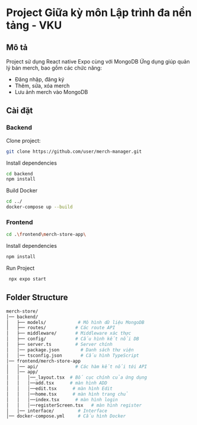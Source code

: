 # Project Giữa kỳ môn Lập trình đa nền tảng - VKU

## Mô tả  
Project sử dụng React native Expo cùng với MongoDB
Ứng dụng giúp quản lý bán merch, bao gồm các chức năng:  
- Đăng nhập, đăng ký
- Thêm, sửa, xóa merch  
- Lưu ảnh merch vào MongoDB
## Cài đặt
### Backend  
Clone project:
```bash
git clone https://github.com/user/merch-manager.git
```
Install dependencies
```bash
cd backend  
npm install
```
Build Docker

```bash
cd ../
docker-compose up --build
```
### Frontend
```bash
cd .\frontend\merch-store-app\
```
Install dependencies
```bash
npm install
```
Run Project
```bash
 npx expo start
```
## Folder Structure
```bash
merch-store/
│── backend/
│   ├── models/            # Mô hình dữ liệu MongoDB
│   ├── routes/           # Các route API
│   ├── middleware/       # Middleware xác thực
│   ├── config/           # Cấu hình kết nối DB
│   ├── server.ts         # Server chính
│   │── package.json        # Danh sách thư viện
│   │── tsconfig.json       # Cấu hình TypeScript
│── frontend/merch-store-app
│   │── api/              # Các hàm kết nối tới API
│   │── app/
│   │   │──_layout.tsx  # Bố cục chính của ứng dụng
│   │   │──add.tsx      # màn hình ADD
│   │   │──edit.tsx      # màn hình Edit
│   │   │──home.tsx      # màn hình trang chủ
│   │   │──index.tsx      # màn hình login
│   │   │──registerScreen.tsx   # màn hình register
│   │── interface/         # Interface
│── docker-compose.yml     # Cấu hình Docker




















